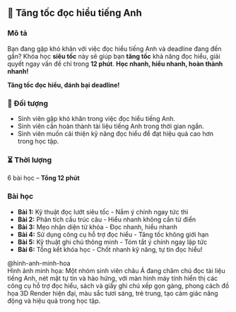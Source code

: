 ## 📌 Tăng tốc đọc hiểu tiếng Anh  

### Mô tả  
Bạn đang gặp khó khăn với việc đọc hiểu tiếng Anh và deadline đang đến gần? Khóa học **siêu tốc** này sẽ giúp bạn **tăng tốc** khả năng đọc hiểu, giải quyết ngay vấn đề chỉ trong **12 phút**. **Học nhanh, hiểu nhanh, hoàn thành nhanh!**  

**Tăng tốc đọc hiểu, đánh bại deadline!**  

### 🎯 Đối tượng  
- Sinh viên gặp khó khăn trong việc đọc hiểu tiếng Anh.  
- Sinh viên cần hoàn thành tài liệu tiếng Anh trong thời gian ngắn.  
- Sinh viên muốn cải thiện kỹ năng đọc hiểu để đạt hiệu quả cao hơn trong học tập.  

### ⏳ Thời lượng  
6 bài học – **Tổng 12 phút**  

### Bài học  
- **Bài 1:** Kỹ thuật đọc lướt siêu tốc - Nắm ý chính ngay tức thì  
- **Bài 2:** Phân tích cấu trúc câu - Hiểu nhanh không cần từ điển  
- **Bài 3:** Mẹo nhận diện từ khóa - Đọc nhanh, hiểu nhanh  
- **Bài 4:** Sử dụng công cụ hỗ trợ đọc hiểu - Tăng tốc không giới hạn  
- **Bài 5:** Kỹ thuật ghi chú thông minh - Tóm tắt ý chính ngay lập tức  
- **Bài 6:** Tổng kết khóa học - Chốt nhanh kỹ năng, tự tin đọc hiểu!  

@hinh-anh-minh-hoa  
Hình ảnh minh họa: Một nhóm sinh viên châu Á đang chăm chú đọc tài liệu tiếng Anh, nét mặt tự tin và hào hứng, với màn hình máy tính hiển thị các công cụ hỗ trợ đọc hiểu, sách và giấy ghi chú xếp gọn gàng, phong cách đồ họa 3D Render hiện đại, màu sắc tươi sáng, trẻ trung, tạo cảm giác năng động và hiệu quả trong học tập.
